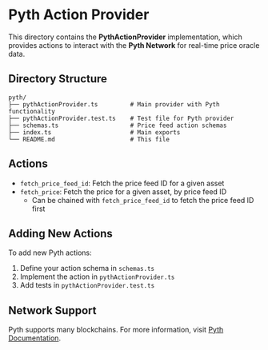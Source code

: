 # Pyth Action Provider

This directory contains the **PythActionProvider** implementation, which provides actions to interact with the **Pyth Network** for real-time price oracle data.

## Directory Structure

```
pyth/
├── pythActionProvider.ts         # Main provider with Pyth functionality
├── pythActionProvider.test.ts    # Test file for Pyth provider
├── schemas.ts                    # Price feed action schemas
├── index.ts                      # Main exports
└── README.md                     # This file
```

## Actions

- `fetch_price_feed_id`: Fetch the price feed ID for a given asset
- `fetch_price`: Fetch the price for a given asset, by price feed ID
  - Can be chained with `fetch_price_feed_id` to fetch the price feed ID first

## Adding New Actions

To add new Pyth actions:

1. Define your action schema in `schemas.ts`
2. Implement the action in `pythActionProvider.ts`
3. Add tests in `pythActionProvider.test.ts`

## Network Support

Pyth supports many blockchains. For more information, visit [Pyth Documentation](https://docs.pyth.network/home).
